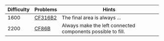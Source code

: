 | Difficulty | Problems | Hints |
| -------- | -------- | -------- |
| 1600 | [CF316B2](https://codeforces.com/problemset/problem/316/B2) | The final area is always ... |
| 2200 | [CF86B](https://codeforces.com/problemset/problem/86/B) | Always make the left connected components possible to fill. |